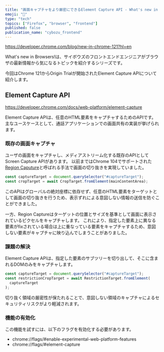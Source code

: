 ```yaml
---
title: "画面キャプチャをより厳密にできるElement Capture API - What's new in Browsers!"
emoji: "🍫"
type: "tech"
topics: ["Firefox", "browser", "frontend"]
published: false
publication_name: "cybozu_frontend"
---
```


https://developer.chrome.com/blog/new-in-chrome-121?hl=en

What's new in Browsers!は、サイボウズのフロントエンドエンジニアがブラウザの最新情報から気になるトピックを紹介するシリーズです。

今回はChrome 121からOrigin Trialが開始されたElement Capture APIについて紹介します。

## Element Capture API

https://developer.chrome.com/docs/web-platform/element-capture

Element Capture APIは、任意のHTML要素をキャプチャするためのAPIです。
主なユースケースとして、通話アプリケーションでの画面共有の実装が挙げられます。

### 既存の画面キャプチャ

ユーザの画面をキャプチャし、メディアストリーム化する既存のAPIとしてScreen Capture APIがあります。
以前まではChrome 104でサポートされた[Region Caputure](https://developer.chrome.com/docs/web-platform/region-capture?hl=ja)と呼ばれる手法で画面の切り抜きを実現していました。

```javascript
const captureTarget = document.querySelector("#captureTarget");
const cropTarget = await CropTarget.fromElement(mainContentArea);
```

このAPIはグローバルの絶対座標に依存せず、任意のHTML要素をターゲットとして画面の切り抜きを行うため、表示ずれによる意図しない情報の送信を防ぐことができました。

一方、Region Captureはターゲットの位置とサイズを基準として画面に表示されているピクセルをキャプチャします。
これにより、指定した要素上に異なる要素がfixされている場合は上に重なっている要素をキャプチャするため、意図しない要素がキャプチャに映り込んでしまうことがありました。

### 課題の解決

Element Capture APIは、指定した要素のサブツリーを切り出して、そこに含まれるDOMのみをキャプチャします。

```javascript
const captureTarget = document.querySelector("#captureTarget");
const restrictionCropTarget = await RestrictionTarget.fromElement(
  captureTarget
);
```

切り抜く領域の厳密性が保たれることで、意図しない領域のキャプチャによるセキュリティリスクがより軽減されます。

### 機能の有効化

この機能を試すには、以下のフラグを有効化する必要があります。

- chrome://flags/#enable-experimental-web-platform-features
- chrome://flags/#element-capture
